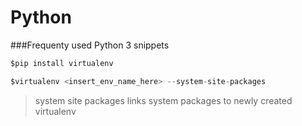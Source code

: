 # Python
###Frequenty used Python 3 snippets

```python
$pip install virtualenv

$virtualenv <insert_env_name_here> --system-site-packages

```

> system site packages links system packages to newly created virtualenv
